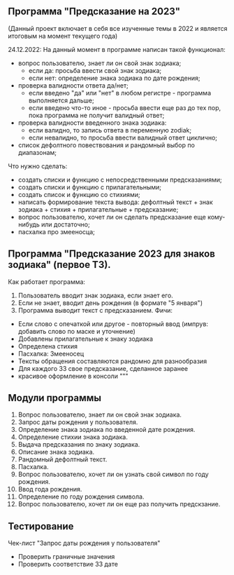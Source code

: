 Программа "Предсказание на 2023"
-

(Данный проект включает в себя все изученные темы в 2022 и является итоговым на момент текущего года)

24.12.2022: На данный момент в программе написан такой функционал:
- вопрос пользователю, знает ли он свой знак зодиака;
  - если да: просьба ввести свой знак зодиака;
  - если нет: определение знака зодиака по дате рождения;
- проверка валидности ответа да/нет;
  - если введено "да" или "нет" в любом регистре - программа выполняется дальше;
  - если введено что-то иное - просьба ввести еще раз до тех пор, пока программа не получит валидный ответ;
- проверка валидности введенного знака зодиака:
    - если валидно, то запись ответа в переменную zodiak;
    - если невалидно, то просьба ввести валидный ответ циклично;
- список дефолтного повествования и рандомный выбор по диапазонам;

Что нужно сделать:
- создать списки и функцию с непосредственными предсказаниями;
- создать списки и функцию с прилагательными;
- создать список и функцию со стихиями;
- написать формирование текста вывода: дефолтный текст + знак зодиака + стихия +
прилагательные + предсказание;
- вопрос пользователю, хочет ли он сделать предсказание еще кому-нибудь или достаточно;
- пасхалка про змееносца;




Программа "Предсказание 2023 для знаков зодиака" (первое ТЗ).
-
Как работает программа:
1. Пользователь вводит знак зодиака, если знает его.
2. Если не знает, вводит день рождения (в формате "5 января")
3. Программа выводит текст с предсказанием.
Фичи:
- Если слово с опечаткой или другое - повторный ввод (импрув: добавить слово по маске и уточнение)
- Добавлены прилагательные к знаку зодиака
- Определена стихия
- Пасхалка: Змееносец
- Тексты обращения составляются рандомно для разнообразия
- Для каждого ЗЗ свое предсказание, сделанное заранее
- красивое оформление в консоли
"""

Модули программы
-
1. Вопрос пользователю, знает ли он свой знак зодиака.
2. Запрос даты рождения у пользователя.
3. Определение знака зодиака по введенной дате рождения.
4. Определение стихии знака зодиака.
5. Выдача предсказания по знаку зодиака.
6. Описание знака зодиака.
7. Рандомный дефолтный текст.
8. Пасхалка.
9. Вопрос пользователю, хочет ли он узнать свой символ по году рождения.
10. Ввод года рождения.
11. Определение по году рождения символа.
12. Вопрос пользователю, хочет ли он еще раз получить предскзание.




Тестирование
-

Чек-лист "Запрос даты рождения у пользователя"
- Проверить граничные значения
- Проверить соответствие ЗЗ дате